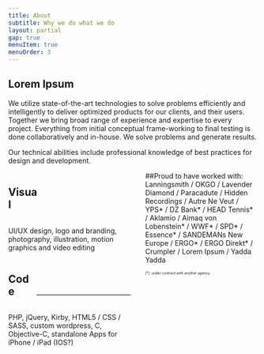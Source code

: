 ```yaml
---
title: About
subtitle: Why we do what we do
layout: partial
gap: true
menuItem: true
menuOrder: 3
---
```

## Lorem Ipsum
We utilize state-of-the-art technologies to solve problems efficiently and intelligently to deliver optimized products for our clients, and their users. Together we bring broad range of experience and expertise to every project. Everything from initial conceptual frame-working to final testing is done collaboratively and in-house. We solve problems and generate results.

Our technical abilities include professional knowledge of best practices for design and development.

<div style="float:left; width: 50%; padding-right: 5%;overflow:hidden;">
    <div style="width: 100%;">
        <h2 style="display: inline-block; width: 25%">Visual</h2>
        <div style="display: inline-block; width: 72%%; height: 1px; background: #000;"></div>
    </div>
    <p>UI/UX design, logo and branding, photography, illustration, motion graphics and video editing<p>
</div>
<div style="float:left; width: 50%; padding-right: 5%; overflow:hidden;">
    <div style="width: 100%;">
        <h2 style="display: inline-block; width: 21%">Code</h2>
        <div style="display: inline-block; width: 76%; height: 1px; background: #000;"></div>
    </div>
    <p>PHP, jQuery, Kirby, HTML5 / CSS / SASS, custom wordpress, C, Objective-C, standalone Apps for iPhone / iPad (IOS?)</p>
</div>

##Proud to have worked with: 
Lanningsmith / OKGO / Lavender Diamond / Paracadute / Hidden Recordings / Autre Ne Veut / YPS* / DZ Bank* / HEAD Tennis* / Aklamio / Aimaq von Lobenstein* / WWF* / SPD* / Essence* / SANDEMANs New Europe / ERGO* / ERGO Direkt* / Crumpler / Lorem Ipsum / Yadda Yadda

<span style="font-size:50%;">[*]: under contract with another agency</span>